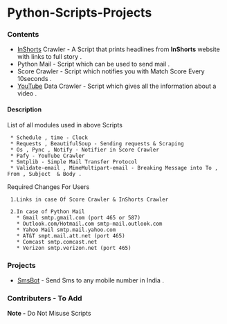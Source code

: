# Python-Scripts-Projects

### Contents
 * [InShorts](inshorts.com/read) Crawler - A Script that prints headlines from **InShorts** website with links to full story .
 * Python Mail - Script which can be used to send mail .
 * Score Crawler - Script which notifies you with Match Score Every 10seconds .
 * [YouTube](youtube.com) Data Crawler - Script which gives all the information about a video .

  #### Description 
  
  List of all modules used in above Scripts 
  ```
   * Schedule , time - Clock 
   * Requests , BeautifulSoup - Sending requests & Scraping
   * Os , Pync , Notify - Notifier in Score Crawler
   * Pafy - YouTube Crawler
   * Smtplib - Simple Mail Transfer Protocol
   * Validate-email , MimeMultipart-email - Breaking Message into To , From , Subject  & Body .
  ```
  Required Changes For Users 
   ```
    1.Links in case Of Score Crawler & InShorts Crawler 
    
    2.In case of Python Mail
      * Gmail smtp.gmail.com (port 465 or 587)
      * Outlook.com/Hotmail.com smtp-mail.outlook.com
      * Yahoo Mail smtp.mail.yahoo.com
      * AT&T smpt.mail.att.net (port 465)
      * Comcast smtp.comcast.net
      * Verizon smtp.verizon.net (port 465)
   ```
      
### Projects 
  * [SmsBot](https://github.com/inishchith/Python-Scripts-Projects/tree/master/SmsBot) - Send Sms to any mobile number in India .

### Contributers - To Add

**Note -**  Do Not Misuse Scripts 
